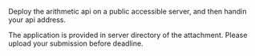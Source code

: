 Deploy the arithmetic api on a public accessible server, and then handin your api address.

The application is provided in server directory of the attachment. Please upload your submission before deadline.

